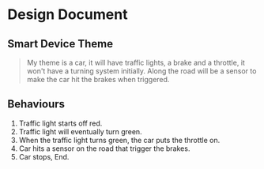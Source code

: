 # Design Document

## Smart Device Theme

> My theme is a car, it will have traffic lights, a brake and a throttle, it won't have a turning system initially. Along the road will be a sensor to make the car hit the brakes when triggered.


## Behaviours


1. Traffic light starts off red.
2. Traffic light will eventually turn green.
3. When the traffic light turns green, the car puts the throttle on.
4. Car hits a sensor on the road that trigger the brakes.
5. Car stops, End.